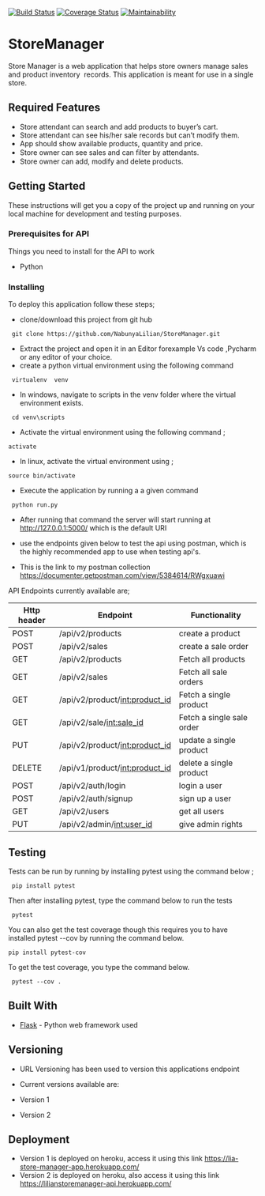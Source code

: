 [![Build Status](https://travis-ci.com/NabunyaLilian/StoreManager.svg?branch=develop)](https://travis-ci.com/NabunyaLilian/StoreManager) [![Coverage Status](https://coveralls.io/repos/github/NabunyaLilian/StoreManager/badge.svg?branch=develop)](https://coveralls.io/github/NabunyaLilian/StoreManager?branch=develop) [![Maintainability](https://api.codeclimate.com/v1/badges/79a07349aa2d77166540/maintainability)](https://codeclimate.com/github/NabunyaLilian/StoreManager/maintainability)


# StoreManager

Store Manager is a web application that helps store owners manage sales and product inventory  records. This application is meant for use in a single store. 

	
## Required Features 
- Store attendant can search and add products to buyer’s cart. 
- Store attendant can see his/her sale records but can’t modify them. 
- App should show available products, quantity and price. 
- Store owner can see sales and can ﬁlter by attendants. 
- Store owner can add, modify and delete products. 


## Getting Started

These instructions will get you a copy of the project up and running on your local machine for development and testing purposes. 


### Prerequisites for API

Things you need to install for the API to work

* Python 

### Installing

To deploy this application follow these steps;
* clone/download this project from git hub
```
 git clone https://github.com/NabunyaLilian/StoreManager.git

```
* Extract the project and open it in an Editor forexample Vs code ,Pycharm or any editor of your choice.
* create a python virtual environment using the following command
```
 virtualenv  venv 

``` 
* In windows, navigate to scripts in the venv folder where the virtual environment exists.
```
 cd venv\scripts

```
*  Activate the virtual environment using the following command ;
```
activate

```
* In linux, activate the virtual environment using ;
```
source bin/activate

```
* Execute the application by running a a given command

```
 python run.py

``` 

* After running that command the server will start running at http://127.0.0.1:5000/ which is the default URI 

* use the endpoints given below to test the api using postman, which is the highly recommended app to use when testing api's.

* This is the link to my postman collection https://documenter.getpostman.com/view/5384614/RWgxuawi



API Endpoints currently available are;


|__Http header__| __Endpoint__ | __Functionality__ | 
|------|-------------|------------|
|POST|  /api/v2/products       | create a product     |
|POST| /api/v2/sales           | create a sale order| 
|GET|  /api/v2/products        | Fetch all products   |
|GET|  /api/v2/sales           | Fetch all sale orders  |
|GET|  /api/v2/product/<int:product_id>     | Fetch a single product    |
|GET|  /api/v2/sale/<int:sale_id>   | Fetch a single sale order  |
|PUT|  /api/v2/product/<int:product_id>     | update a single product    |
|DELETE|  /api/v1/product/<int:product_id>     | delete a single product    |
|POST| /api/v2/auth/login           | login a user| 
|POST| /api/v2/auth/signup           | sign up a user| 
|GET| /api/v2/users           | get all users|
|PUT| /api/v2/admin/<int:user_id>           | give admin rights|  





## Testing 

Tests can be run by running by installing pytest using the command below ;
```
 pip install pytest

```

Then after installing pytest, type the command below to run the tests
```
 pytest

```

You can also get the test coverage though this requires you to have installed pytest --cov by running the command below.
```
pip install pytest-cov
```
To get the test coverage, you type the command below.
```
 pytest --cov .
```

## Built With

* [Flask](http://flask.pocoo.org/docs/1.0/) - Python web framework used


## Versioning

* URL Versioning has been used to version this applications endpoint 

* Current versions available are:
* Version 1
* Version 2

## Deployment

* Version 1 is deployed on heroku, access it using this link https://lia-store-manager-app.herokuapp.com/
* Version 2 is deployed on heroku, also access it using this link https://lilianstoremanager-api.herokuapp.com/
